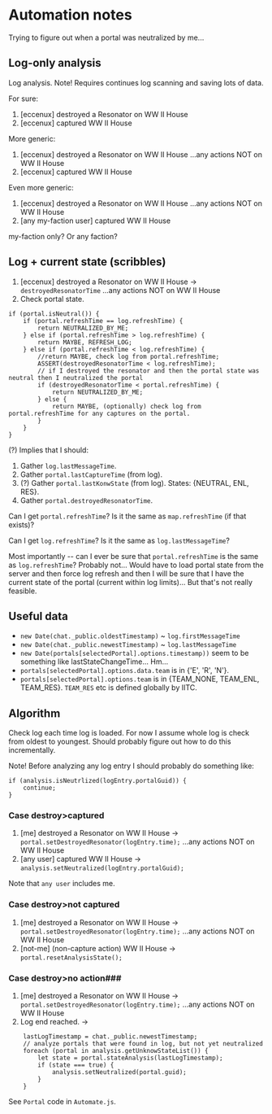Automation notes
================

Trying to figure out when a portal was neutralized by me...

Log-only analysis
-----------------

Log analysis. Note! Requires continues log scanning and saving lots of data.  

For sure:
1. [eccenux]	destroyed a Resonator on WW II House
2. [eccenux]	captured WW II House

More generic:
1. [eccenux]	destroyed a Resonator on WW II House
...any actions NOT on WW II House
2. [eccenux]	captured WW II House

Even more generic:
1. [eccenux]	destroyed a Resonator on WW II House
...any actions NOT on WW II House
2. [any my-faction user]	captured WW II House

my-faction only? Or any faction?

Log + current state (scribbles)
-------------------

1. [eccenux]	destroyed a Resonator on WW II House -> `destroyedResonatorTime`
...any actions NOT on WW II House
2. Check portal state.

```
if (portal.isNeutral()) {
	if (portal.refreshTime == log.refreshTime) {
		return NEUTRALIZED_BY_ME;
	} else if (portal.refreshTime > log.refreshTime) {
		return MAYBE, REFRESH_LOG;
	} else if (portal.refreshTime < log.refreshTime) {
		//return MAYBE, check log from portal.refreshTime;
		ASSERT(destroyedResonatorTime < log.refreshTime);
		// if I destroyed the resonator and then the portal state was neutral then I neutralized the portal
		if (destroyedResonatorTime < portal.refreshTime) {
			return NEUTRALIZED_BY_ME;
		} else {
			return MAYBE, (optionally) check log from portal.refreshTime for any captures on the portal.
		}
	}
}
```

(?) Implies that I should:
1. Gather `log.lastMessageTime`.
2. Gather `portal.lastCaptureTime` (from log).
3. (?) Gather `portal.lastKonwState` (from log). States: {NEUTRAL, ENL, RES}.
4. Gather `portal.destroyedResonatorTime`.


Can I get `portal.refreshTime`? Is it the same as `map.refreshTime` (if that exists)?

Can I get `log.refreshTime`? Is it the same as `log.lastMessageTime`?

Most importantly -- can I ever be sure that `portal.refreshTime` is the same as `log.refreshTime`? Probably not... Would have to load portal state from the server and then force log refresh and then I will be sure that I have the current state of the portal (current within log limits)... But that's not really feasible.

Useful data
-----------

* `new Date(chat._public.oldestTimestamp)` ~ `log.firstMessageTime`
* `new Date(chat._public.newestTimestamp)` ~ `log.lastMessageTime`
* `new Date(portals[selectedPortal].options.timestamp))` seem to be something like lastStateChangeTime... Hm...
* `portals[selectedPortal].options.data.team` is in {'E', 'R', 'N'}.
* `portals[selectedPortal].options.team` is in {TEAM_NONE, TEAM_ENL, TEAM_RES}. `TEAM_RES` etc is defined globally by IITC.

Algorithm
---------

Check log each time log is loaded. For now I assume whole log is check from oldest to youngest. Should probably figure out how to do this incrementally.

Note! Before analyzing any log entry I should probably do something like:
```
if (analysis.isNeutrlized(logEntry.portalGuid)) {
	continue;
}
```

### Case destroy>captured ###
1. [me]	destroyed a Resonator on WW II House -> `portal.setDestroyedResonator(logEntry.time);`
...any actions NOT on WW II House
2. [any user]	captured WW II House  -> `analysis.setNeutralized(logEntry.portalGuid);`

Note that `any user` includes me.

### Case destroy>not captured ###
1. [me]	destroyed a Resonator on WW II House -> `portal.setDestroyedResonator(logEntry.time);`
...any actions NOT on WW II House
2. [not-me]	(non-capture action) WW II House  -> `portal.resetAnalysisState();`

### Case destroy>no action###
1. [me]	destroyed a Resonator on WW II House -> `portal.setDestroyedResonator(logEntry.time);`
...any actions NOT on WW II House
2. Log end reached. ->
```
	lastLogTimestamp = chat._public.newestTimestamp;
	// analyze portals that were found in log, but not yet neutralized
	foreach (portal in analysis.getUnknowStateList()) {
		let state = portal.stateAnalysis(lastLogTimestamp);
		if (state === true) {
			analysis.setNeutralized(portal.guid);
		}
	}
```

See `Portal` code in `Automate.js`.